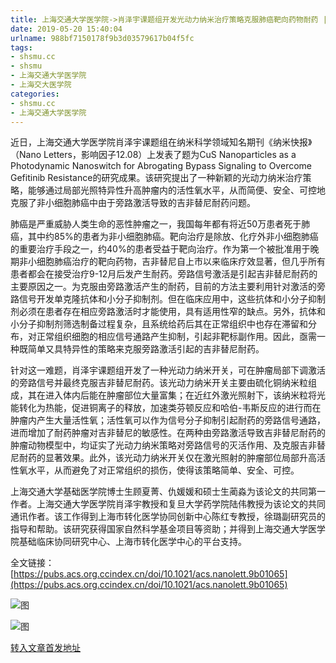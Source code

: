 ```yaml
---
title: 上海交通大学医学院->肖泽宇课题组开发光动力纳米治疗策略克服肺癌靶向药物耐药 | shsmu.cc
date: 2019-05-20 15:40:04
urlname: 988bf7150178f9b3d03579617b04f5fc
tags: 
- shsmu.cc
- shsmu
- 上海交通大学医学院
- 上海交大医学院
categories:
- shsmu.cc
- 上海交通大学医学院
---
```



近日，上海交通大学医学院肖泽宇课题组在纳米科学领域知名期刊《纳米快报》（Nano Letters，影响因子12.08）上发表了题为CuS Nanoparticles as a Photodynamic Nanoswitch for Abrogating Bypass Signaling to Overcome Gefitinib Resistance的研究成果。该研究提出了一种新颖的光动力纳米治疗策略，能够通过局部光照特异性升高肿瘤内的活性氧水平，从而简便、安全、可控地克服了非小细胞肺癌中由于旁路激活导致的吉非替尼耐药问题。

肺癌是严重威胁人类生命的恶性肿瘤之一，我国每年都有将近50万患者死于肺癌，其中约85%的患者为非小细胞肺癌。靶向治疗是除放、化疗外非小细胞肺癌的重要治疗手段之一，约40%的患者受益于靶向治疗。作为第一个被批准用于晚期非小细胞肺癌治疗的靶向药物，吉非替尼自上市以来临床疗效显著，但几乎所有患者都会在接受治疗9-12月后发产生耐药。旁路信号激活是引起吉非替尼耐药的主要原因之一。为克服由旁路激活产生的耐药，目前的方法主要利用针对激活的旁路信号开发单克隆抗体和小分子抑制剂。但在临床应用中，这些抗体和小分子抑制剂必须在患者存在相应旁路激活时才能使用，具有适用性窄的缺点。另外，抗体和小分子抑制剂筛选制备过程复杂，且系统给药后其在正常组织中也存在滞留和分布，对正常组织细胞的相应信号通路产生抑制，引起非靶标副作用。因此，亟需一种既简单又具特异性的策略来克服旁路激活引起的吉非替尼耐药。

针对这一难题，肖泽宇课题组开发了一种光动力纳米开关，可在肿瘤局部下调激活的旁路信号并最终克服吉非替尼耐药。该光动力纳米开关主要由硫化铜纳米粒组成，其在进入体内后能在肿瘤部位大量富集；在近红外激光照射下，该纳米粒将光能转化为热能，促进铜离子的释放，加速类芬顿反应和哈伯-韦斯反应的进行而在肿瘤内产生大量活性氧；活性氧可以作为信号分子抑制引起耐药的旁路信号通路，进而增加了耐药肿瘤对吉非替尼的敏感性。在两种由旁路激活导致吉非替尼耐药的肿瘤动物模型中，均证实了光动力纳米策略对旁路信号的灭活作用、及克服吉非替尼耐药的显著效果。此外，该光动力纳米开关仅在激光照射的肿瘤部位局部升高活性氧水平，从而避免了对正常组织的损伤，使得该策略简单、安全、可控。

上海交通大学基础医学院博士生顾夏菁、仇媛媛和硕士生蔺淼为该论文的共同第一作者。上海交通大学医学院肖泽宇教授和复旦大学药学院陆伟教授为该论文的共同通讯作者。该工作得到上海市转化医学协同创新中心陈红专教授，徐璐副研究员的指导和帮助。该研究获得国家自然科学基金项目等资助；并得到上海交通大学医学院基础临床协同研究中心、上海市转化医学中心的平台支持。

全文链接：[https://pubs.acs.org.ccindex.cn/doi/10.1021/acs.nanolett.9b01065](https://pubs.acs.org.ccindex.cn/doi/10.1021/acs.nanolett.9b01065)



![图](https://www.shsmu.edu.cn/__local/B/E6/13/13DA3AA903C7BB2E7BBB5598D41_485A9691_61668.png)

![图](https://www.shsmu.edu.cn/__local/5/33/C5/872BD779115759487679EA14798_828371BC_B005.png)

[转入文章首发地址](https://www.shsmu.edu.cn/news/info/1002/16450.htm)
